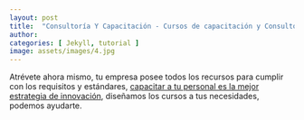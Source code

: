 ```yaml
---
layout: post
title:  "Consultoría Y Capacitación - Cursos de capacitación y Consultores en sistemas de Gestión"
author: 
categories: [ Jekyll, tutorial ]
image: assets/images/4.jpg
---
```


Atrévete ahora mismo, tu empresa posee todos los recursos para cumplir con los requisitos y estándares, <a href="#">capacitar a tu personal es la mejor estrategia de innovación<a>, diseñamos los cursos a tus necesidades, podemos ayudarte.
